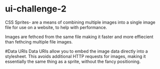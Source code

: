 # ui-challenge-2

CSS Sprites-  are a means of combining multiple images into a single image file for use on a website, to help with performance.

Images are fethced from the same file making it faster and more effiecient than fethcing multiple file images.

#Data URIs
Data URIs allow you to embed the image data directly into a stylesheet. This avoids additional HTTP requests for images, making it essentially the same thing as a sprite, without the fancy positioning.

